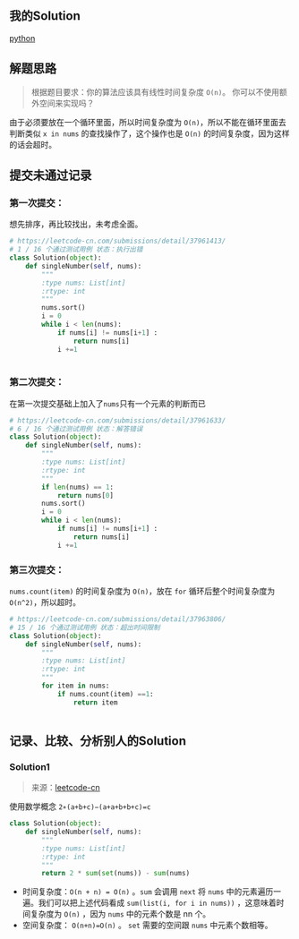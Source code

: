 ## 我的Solution

[python](../136/136_single_number.py)

## 解题思路

> 根据题目要求：你的算法应该具有线性时间复杂度 `O(n)`。 你可以不使用额外空间来实现吗？

由于必须要放在一个循环里面，所以时间复杂度为 `O(n)`，所以不能在循环里面去判断类似 `x in nums` 的查找操作了，这个操作也是 `O(n)` 的时间复杂度，因为这样的话会超时。

## 提交未通过记录

### 第一次提交：

想先排序，再比较找出，未考虑全面。

```python
# https://leetcode-cn.com/submissions/detail/37961413/
# 1 / 16 个通过测试用例 状态：执行出错
class Solution(object):
    def singleNumber(self, nums):
        """
        :type nums: List[int]
        :rtype: int
        """
        nums.sort()
        i = 0
        while i < len(nums):
            if nums[i] != nums[i+1] :
                return nums[i]
            i +=1
    
```

### 第二次提交：

在第一次提交基础上加入了`nums`只有一个元素的判断而已

```python
# https://leetcode-cn.com/submissions/detail/37961633/
# 6 / 16 个通过测试用例 状态：解答错误
class Solution(object):
    def singleNumber(self, nums):
        """
        :type nums: List[int]
        :rtype: int
        """
        if len(nums) == 1:
            return nums[0]
        nums.sort()
        i = 0
        while i < len(nums):
            if nums[i] != nums[i+1] :
                return nums[i]
            i +=1
```
### 第三次提交：

`nums.count(item)` 的时间复杂度为 `O(n)`，放在 `for` 循环后整个时间复杂度为 `O(n^2)`，所以超时。

```python
# https://leetcode-cn.com/submissions/detail/37963806/
# 15 / 16 个通过测试用例 状态：超出时间限制
class Solution(object):
    def singleNumber(self, nums):
        """
        :type nums: List[int]
        :rtype: int
        """
        for item in nums:
            if nums.count(item) ==1:
                return item
    
```


## 记录、比较、分析别人的Solution


### Solution1

> 来源：[leetcode-cn](https://leetcode-cn.com/problems/single-number/solution/zhi-chu-xian-yi-ci-de-shu-zi-by-leetcode/)

使用数学概念 `2∗(a+b+c)−(a+a+b+b+c)=c`

```python
class Solution(object):
    def singleNumber(self, nums):
        """
        :type nums: List[int]
        :rtype: int
        """
        return 2 * sum(set(nums)) - sum(nums)

```
- 时间复杂度：`O(n + n) = O(n)` 。`sum` 会调用 `next` 将 `nums` 中的元素遍历一遍。我们可以把上述代码看成 `sum(list(i, for i in nums))` ，这意味着时间复杂度为 `O(n)` ，因为 `nums` 中的元素个数是 nn 个。
- 空间复杂度： `O(n+n)=O(n)` 。 `set` 需要的空间跟 `nums` 中元素个数相等。


